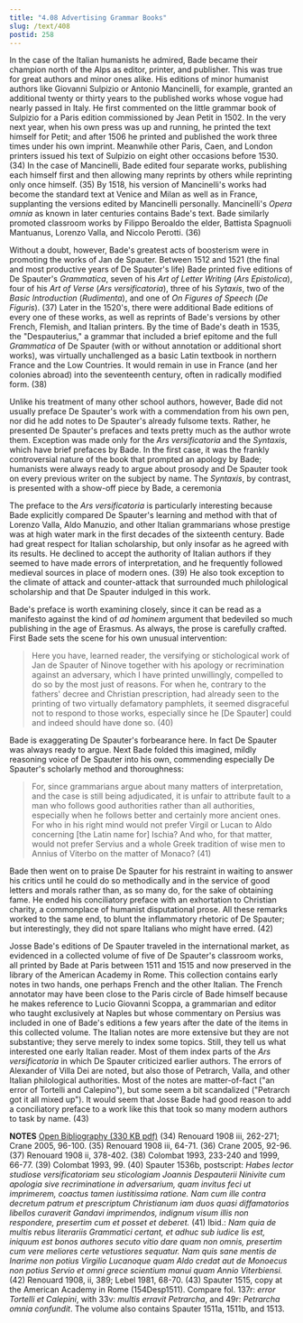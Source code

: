 ```yaml
---
title: "4.08 Advertising Grammar Books"
slug: /text/408
postid: 258
---
```

In the case of the Italian humanists he admired, Bade became their champion north of the Alps as editor, printer, and publisher. This was true for great authors and minor ones alike. His editions of minor humanist authors like Giovanni Sulpizio or Antonio Mancinelli, for example, granted an additional twenty or thirty years to the published works whose vogue had nearly passed in Italy. He first commented on the little grammar book of Sulpizio for a Paris edition commissioned by Jean Petit in 1502. In the very next year, when his own press was up and running, he printed the text himself for Petit; and after 1506 he printed and published the work three times under his own imprint. Meanwhile other Paris, Caen, and London printers issued his text of Sulpizio on eight other occasions before 1530. (34) In the case of Mancinelli, Bade edited four separate works, publishing each himself first and then allowing many reprints by others while reprinting only once himself. (35) By 1518, his version of Mancinelli's works had become the standard text at Venice and Milan as well as in France, supplanting the versions edited by Mancinelli personally. Mancinelli's <em>Opera omnia</em> as known in later centuries contains Bade's text. Bade similarly promoted classroom works by Filippo Beroaldo the elder, Battista Spagnuoli Mantuanus, Lorenzo Valla, and Niccolo Perotti. (36)

Without a doubt, however, Bade's greatest acts of boosterism were in promoting the works of Jan de Spauter. Between 1512 and 1521 (the final and most productive years of De Spauter's life) Bade printed five editions of De Spauter's <em>Grammatica</em>, seven of his <em>Art of Letter Writing</em> (<em>Ars Epistolica</em>), four of his <em>Art of Verse</em> (<em>Ars versificatoria</em>), three of his <em>Sytaxis</em>, two of the <em>Basic Introduction</em> (<em>Rudimenta</em>), and one of <em>On Figures of Speech</em> (<em>De Figuris</em>). (37) Later in the 1520's, there were additional Bade editions of every one of these works, as well as reprints of Bade's versions by other French, Flemish, and Italian printers. By the time of Bade's death in 1535, the "Despauterius," a grammar that included a brief epitome and the full <em>Grammatica</em> of De Spauter (with or without annotation or additional short works), was virtually unchallenged as a basic Latin textbook in northern France and the Low Countries. It would remain in use in France (and her colonies abroad) into the seventeenth century, often in radically modified form. (38)

Unlike his treatment of many other school authors, however, Bade did not usually preface De Spauter's work with a commendation from his own pen, nor did he add notes to De Spauter's already fulsome texts. Rather, he presented De Spauter's prefaces and texts pretty much as the author wrote them. Exception was made only for the <em>Ars versificatoria</em> and the <em>Syntaxis</em>, which have brief prefaces by Bade. In the first case, it was the frankly controversial nature of the book that prompted an apology by Bade; humanists were always ready to argue about prosody and De Spauter took on every previous writer on the subject by name. The <em>Syntaxis</em>, by contrast, is presented with a show-off piece by Bade, a ceremonia

The preface to the <em>Ars versificatoria</em> is particularly interesting because Bade explicitly compared De Spauter's learning and method with that of Lorenzo Valla, Aldo Manuzio, and other Italian grammarians whose prestige was at high water mark in the first decades of the sixteenth century. Bade had great respect for Italian scholarship, but only insofar as he agreed with its results. He declined to accept the authority of Italian authors if they seemed to have made errors of interpretation, and he frequently followed medieval sources in place of modern ones. (39) He also took exception to the climate of attack and counter-attack that surrounded much philological scholarship and that De Spauter indulged in this work.

Bade's preface is worth examining closely, since it can be read as a manifesto against the kind of <em>ad hominem</em> argument that bedeviled so much publishing in the age of Erasmus. As always, the prose is carefully crafted. First Bade sets the scene for his own unusual intervention:
<blockquote>Here you have, learned reader, the versifying or stichological work of Jan de Spauter of Ninove together with his apology or recrimination against an adversary, which I have printed unwillingly, compelled to do so by the most just of reasons. For when he, contrary to the fathers' decree and Christian prescription, had already seen to the printing of two virtually defamatory pamphlets, it seemed disgraceful not to respond to those works, especially since he [De Spauter] could and indeed should have done so. (40)</blockquote>
Bade is exaggerating De Spauter's forbearance here. In fact De Spauter was always ready to argue. Next Bade folded this imagined, mildly reasoning voice of De Spauter into his own, commending especially De Spauter's scholarly method and thoroughness:
<blockquote>For, since grammarians argue about many matters of interpretation, and the case is still being adjudicated, it is unfair to attribute fault to a man who follows good authorities rather than all authorities, especially when he follows better and certainly more ancient ones. For who in his right mind would not prefer Virgil or Lucan to Aldo concerning [the Latin name for] Ischia? And who, for that matter, would not prefer Servius and a whole Greek tradition of wise men to Annius of Viterbo on the matter of Monaco? (41)</blockquote>
Bade then went on to praise De Spauter for his restraint in waiting to answer his critics until he could do so methodically and in the service of good letters and morals rather than, as so many do, for the sake of obtaining fame. He ended his conciliatory preface with an exhortation to Christian charity, a commonplace of humanist disputational prose. All these remarks worked to the same end, to blunt the inflammatory rhetoric of De Spauter; but interestingly, they did not spare Italians who might have erred. (42)

Josse Bade's editions of De Spauter traveled in the international market, as evidenced in a collected volume of five of De Spauter's classroom works, all printed by Bade at Paris between 1511 and 1515 and now preserved in the library of the American Academy in Rome. This collection contains early notes in two hands, one perhaps French and the other Italian. The French annotator may have been close to the Paris circle of Bade himself because he makes reference to Lucio Giovanni Scoppa, a grammarian and editor who taught exclusively at Naples but whose commentary on Persius was included in one of Bade's editions a few years after the date of the items in this collected volume. The Italian notes are more extensive but they are not substantive; they serve merely to index some topics. Still, they tell us what interested one early Italian reader. Most of them index parts of the <em>Ars versificatoria</em> in which De Spauter criticized earlier authors. The errors of Alexander of Villa Dei are noted, but also those of Petrarch, Valla, and other Italian philological authorities. Most of the notes are matter-of-fact ("an error of Tortelli and Calepino"), but some seem a bit scandalized ("Petrarch got it all mixed up"). It would seem that Josse Bade had good reason to add a conciliatory preface to a work like this that took so many modern authors to task by name. (43)

<strong>NOTES</strong>
<a href="http://www.humanismforsale.org/bibliography.pdf" target="new">Open Bibliography (330 KB pdf)</a>
(34) Renouard 1908 iii, 262-271; Crane 2005, 96-100.
(35) Renouard 1908 iii, 64-71.
(36) Crane 2005, 92-96.
(37) Renouard 1908 ii, 378-402.
(38) Colombat 1993, 233-240 and 1999, 66-77.
(39) Colombat 1993, 99.
(40) Spauter 1536b, postscript: <em>Habes lector studiose versificatoriam seu sticologiam Joannis Despauterii Ninivite cum apologia sive recriminatione in adversarium, quam invitus feci ut imprimerem, coactus tamen iustitissima ratione. Nam cum ille contra decretum patrum et prescriptum Christianum iam duos quasi diffamatorios libellos curaverit Gandavi imprimendos, indignum visum illis non respondere, presertim cum et posset et deberet.</em>
(41) Ibid.: <em>Nam quia de multis rebus literariis Grammatici certant, et adhuc sub iudice lis est, iniquum est bonos authores secuto vitio dare quam non omnis, presertim cum vere meliores certe vetustiores sequatur. Nam quis sane mentis de Inarime non potius Virgilio Lucanoque quam Aldo credat aut de Monoecus non potius Servio et omni grece scientium manui quam Annio Viterbiensi.</em>
(42) Renouard 1908, ii, 389; Lebel 1981, 68-70.
(43) Spauter 1515, copy at the American Academy in Rome (154Desp1511). Compare fol. 137r: <em>error Tortelli et Calepini</em>, with 33v: <em>multis erravit Petrarcha</em>, and 49r: <em>Petrarcha omnia confundit</em>. The volume also contains Spauter 1511a, 1511b, and 1513.

